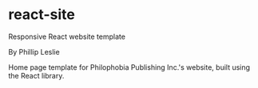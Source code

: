# react-site
Responsive React website template

By Phillip Leslie

Home page template for Philophobia Publishing Inc.'s website, built using the React library. 
